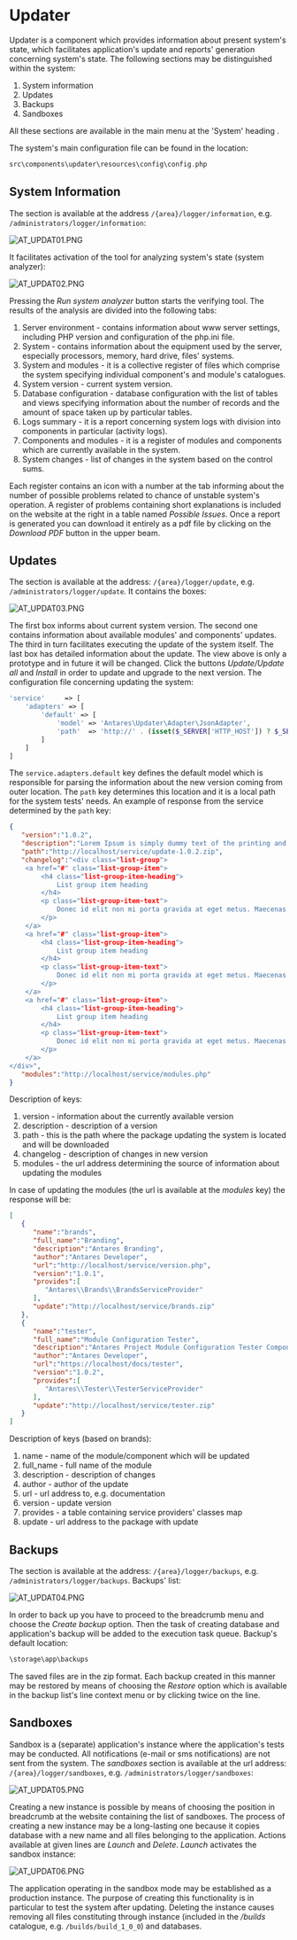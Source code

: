# Updater  

Updater is a component which provides information about present system's state, which facilitates application's update and reports' generation concerning system's state. The following sections may be distinguished within the system:
1. System information
2. Updates
3. Backups
4. Sandboxes

All these sections are available in the main menu at the 'System' heading .

The system's main configuration file can be found in the location:

```php
src\components\updater\resources\config\config.php
```

## System Information  

The section is available at the address `/{area}/logger/information`, e.g. `/administrators/logger/information`:

![AT_UPDAT01.PNG](../img/docs/core_modules/updater/AT_UPDAT01.PNG)
  
It facilitates activation of the tool for analyzing system's state (system analyzer):

![AT_UPDAT02.PNG](../img/docs/core_modules/updater/AT_UPDAT02.PNG)
  
Pressing the *Run system analyzer* button starts the verifying tool. The results of the analysis are divided into the following tabs:

1. Server environment - contains information about www server settings, including PHP version and configuration of the php.ini file.
2. System - contains information about the equipment used by the server, especially processors, memory, hard drive, files' systems.
3. System and modules - it is a collective register of files which comprise the system specifying individual component's and module's catalogues.
4. System version - current system version.
5. Database configuration - database configuration with the list of tables and views specifying information about the number of records and the amount of space taken up by particular tables.
6. Logs summary - it is a report concerning system logs with division into components in particular (activity logs).
7. Components and modules - it is a register of modules and components which are currently available in the system.
8. System changes - list of changes in the system based on the control sums.

Each register contains an icon with a number at the tab informing about the number of possible problems related to chance of unstable system's operation. A register of problems containing short explanations is included on the website at the right in a table named *Possible Issues*. Once a report is generated you can download it entirely as a pdf file by clicking on the *Download PDF* button in the upper beam.

## Updates  

The section is available at the address: `/{area}/logger/update`, e.g. `/administrators/logger/update`. It contains the boxes:

![AT_UPDAT03.PNG](../img/docs/core_modules/updater/AT_UPDAT03.PNG)
  
The first box informs about current system version. The second one contains information about available modules' and components' updates. The third in turn facilitates executing the update of the system itself. The last box has detailed information about the update. The view above is only a prototype and in future it will be changed. Click the buttons *Update/Update all* and *Install* in order to update and upgrade to the next version.
The configuration file concerning updating the system:

```php
'service'     => [
    'adapters' => [
        'default' => [
            'model' => 'Antares\Updater\Adapter\JsonAdapter',
            'path'  => 'http://' . (isset($_SERVER['HTTP_HOST']) ? $_SERVER['HTTP_HOST'] : url()->to('')) . '/service/version.php',
        ]
    ]
]

```

The `service.adapters.default` key defines the default model which is responsible for parsing the information about the new version coming from outer location. The `path` key determines this location and it is a local path for the system tests' needs. An example of response from the service determined by the `path` key:

```json
{ 
   "version":"1.0.2",
   "description":"Lorem Ipsum is simply dummy text of the printing and typesetting industry. Lorem Ipsum has been the industry's standard dummy text ever since the 1500s, when an unknown printer took a galley of type and scrambled it to make a type    specimen book. It has survived not only five centuries, but also the leap into electronic typesetting, remaining essentially unchanged. It was popularised in the 1960s with the release of Letraset sheets containing Lorem Ipsum passages, and more recently with desktop publishing software like Aldus PageMaker including versions of Lorem Ipsum.",
   "path":"http://localhost/service/update-1.0.2.zip",
   "changelog":"<div class="list-group">                               
    <a href="#" class="list-group-item">                                 
        <h4 class="list-group-item-heading">
            List group item heading
        </h4>                                 
        <p class="list-group-item-text">
            Donec id elit non mi porta gravida at eget metus. Maecenas sed diam eget risus varius blandit.
        </p>                               
    </a>                               
    <a href="#" class="list-group-item">                                 
        <h4 class="list-group-item-heading">
            List group item heading
        </h4>                                 
        <p class="list-group-item-text">
            Donec id elit non mi porta gravida at eget metus. Maecenas sed diam eget risus varius blandit.
        </p>                               
    </a>                               
    <a href="#" class="list-group-item">                                 
        <h4 class="list-group-item-heading">
            List group item heading
        </h4>                                 
        <p class="list-group-item-text">
            Donec id elit non mi porta gravida at eget metus. Maecenas sed diam eget risus varius blandit.
        </p>                               
    </a>                             
</div>",
   "modules":"http://localhost/service/modules.php"
}

```

Description of keys:
1. version - information about the currently available version
2. description - description of a version
3. path - this is the path where the package updating the system is located and will be downloaded
4. changelog - description of changes in new version
5. modules - the url address determining the source of information about updating the modules

In case of updating the modules (the url is available at the *modules* key) the response will be:

```json
[ 
   { 
      "name":"brands",
      "full_name":"Branding",
      "description":"Antares Branding",
      "author":"Antares Developer",
      "url":"http://localhost/service/version.php",
      "version":"1.0.1",
      "provides":[ 
         "Antares\\Brands\\BrandsServiceProvider"
      ],
      "update":"http://localhost/service/brands.zip"
   },
   { 
      "name":"tester",
      "full_name":"Module Configuration Tester",
      "description":"Antares Project Module Configuration Tester Component verifies and validates the configuration of modules",
      "author":"Antares Developer",
      "url":"https://localhost/docs/tester",
      "version":"1.0.2",
      "provides":[ 
         "Antares\\Tester\\TesterServiceProvider"
      ],
      "update":"http://localhost/service/tester.zip"
   }
]
```

Description of keys (based on brands):
1. name - name of the module/component which will be updated
2. full_name - full name of the module
3. description - description of changes
4. author - author of the update
5. url - url address to, e.g. documentation
6. version - update version
7. provides - a table containing service providers' classes map
8. update - url address to the package with update

## Backups  

The section is available at the address: `/{area}/logger/backups`, e.g. `/administrators/logger/backups`. Backups' list:

![AT_UPDAT04.PNG](../img/docs/core_modules/updater/AT_UPDAT04.PNG)
  
In order to back up you have to proceed to the breadcrumb menu and choose the *Create backup* option. Then the task of creating database and application's backup will be added to the execution task queue. Backup's default location:

```php
\storage\app\backups
```

The saved files are in the zip format. Each backup created in this manner may be restored by means of choosing the *Restore* option which is available in the backup list's line context menu or by clicking twice on the line.

## Sandboxes  

Sandbox is a (separate) application's instance where the application's tests may be conducted. All notifications (e-mail or sms notifications) are not sent from the system. The *sandboxes* section is available at the url address: `/{area}/logger/sandboxes`, e.g. `/administrators/logger/sandboxes`:

![AT_UPDAT05.PNG](../img/docs/core_modules/updater/AT_UPDAT05.PNG)
  
Creating a new instance is possible by means of choosing the position in breadcrumb at the website containing the list of sandboxes. The process of creating a new instance may be a long-lasting one because it copies database with a new name and all files belonging to the application. Actions available at given lines are *Launch* and *Delete*. *Launch* activates the sandbox instance:

![AT_UPDAT06.PNG](../img/docs/core_modules/updater/AT_UPDAT06.PNG)
  
The application operating in the sandbox mode may be established as a production instance. The purpose of creating this functionality is in particular to test the system after updating. Deleting the instance causes removing all files constituting through instance (included in the */builds* catalogue, e.g. `/builds/build_1_0_0`) and databases.
